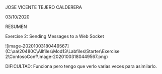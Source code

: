 JOSE VICENTE TEJERO CALDERERA	

03/10/2020

RESUMEN

Exercise 2: Sending Messages to a Web Socket

![image-20201003180449567](C:\aa\20480C\Allfiles\Mod13\Labfiles\Starter\Exercise 2\ContosoConf\image-20201003180449567.png)

DIFICULTAD: Funciona pero tengo que verlo varias veces para asimilarlo.